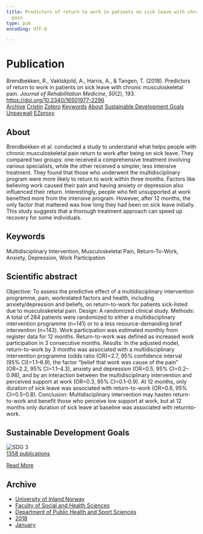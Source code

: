 ```yaml
---
title: Predictors of return to work in patients on sick leave with chronic musculoskeletal
  pain
type: pub
encoding: UTF-8

---
```

<h1>Publication</h1>
<article id="csl-bib-container-BLBZ48JN" class="csl-bib-container">
  <div class="csl-bib-body"> <div class="csl-entry">Brendbekken, R., Vaktskjold, A., Harris, A., &#38; Tangen, T. (2018). Predictors of return to work in patients on sick leave with chronic musculoskeletal pain. <i>Journal of Rehabilitation Medicine</i>, <i>50</i>(2), 193. <a href="https://doi.org/10.2340/16501977-2296">https://doi.org/10.2340/16501977-2296</a></div> </div>
  <div class="csl-bib-buttons">
    <a href="#taxonomy-article-BLBZ48JN" alt="archive" class="csl-bib-button">Archive</a>
    <a href="https://app.cristin.no/results/show.jsf?id=1553624" alt="Cristin" class="csl-bib-button">Cristin</a>
    <a href="http://zotero.org/groups/5881554/items/BLBZ48JN" alt="Zotero" class="csl-bib-button">Zotero</a>
    <a href="#keywords-article-BLBZ48JN" alt="keywords" class="csl-bib-button">Keywords</a>
    <a href="#about-article-BLBZ48JN" alt="about_pub" class="csl-bib-button">About</a>
    <a href="#sdg-article-BLBZ48JN" alt="sdg" class="csl-bib-button">Sustainable Development Goals</a>
    <a href="https://www.medicaljournals.se/jrm/content_files/download.php?doi=10.2340/16501977-2296" alt="Unpaywall" class="csl-bib-button">Unpaywall</a>
    <a href="https://www.medicaljournals.se/jrm/content_files/download.php?doi=10.2340/16501977-2296" alt="EZproxy" class="csl-bib-button">EZproxy</a>
  </div>
  <div id="csl-bib-meta-container-BLBZ48JN"></div>
</article>
<div id="csl-bib-meta-BLBZ48JN" class="csl-bib-meta">
  <article id="about-article-BLBZ48JN" class="about_pub-article">
    <h1>About</h1>
    Brendbekken et al. conducted a study to understand what helps people with chronic musculoskeletal pain return to work after being on sick leave. They compared two groups: one received a comprehensive treatment involving various specialists, while the other received a simpler, less intensive treatment. They found that those who underwent the multidisciplinary program were more likely to return to work within three months. Factors like believing work caused their pain and having anxiety or depression also influenced their return. Interestingly, people who felt unsupported at work benefited more from the intensive program. However, after 12 months, the only factor that mattered was how long they had been on sick leave initially. This study suggests that a thorough treatment approach can speed up recovery for some individuals.
  </article>
  <article id="keywords-article-BLBZ48JN" class="keywords-article">
    <h1>Keywords</h1>
    Multidisciplinary Intervention, Musculoskeletal Pain, Return-To-Work, Anxiety, Depression, Work Participation
  </article>
  <article id="abstract-article-BLBZ48JN" class="abstract-article">
    <h1>Scientific abstract</h1>
    Objective: To assess the predictive effect of a multidisciplinary 
intervention programme, pain, workrelated 
factors and health, including anxiety/depression 
and beliefs, on return-to-work for patients 
sick-listed due to musculoskeletal pain. 
Design: A randomized clinical study. 
Methods: A total of 284 patients were randomized 
to either a multidisciplinary intervention programme 
(n=141) or to a less resource-demanding brief 
intervention (n=143). Work participation was estimated 
monthly from register data for 12 months. 
Return-to-work was defined as increased work participation 
in 3 consecutive months. 
Results: In the adjusted model, return-to-work by 3 
months was associated with a multidisciplinary intervention 
programme (odds ratio (OR)=2.7, 95% 
confidence interval (95% CI)=1.1–6.9), the factor 
“belief that work was cause of the pain” (OR=2.2, 
95% CI=1.1–4.3), anxiety and depression (OR=0.5, 
95% CI=0.2–0.98), and by an interaction between 
the multidisciplinary intervention and perceived 
support at work (OR=0.3, 95% CI=0.1–0.9). At 12 
months, only duration of sick leave was associated 
with return-to-work (OR=0.6, 95% CI=0.5–0.8). 
Conclusion: Multidisciplinary intervention may hasten 
return-to-work and benefit those who perceive 
low support at work, but at 12 months only duration 
of sick leave at baseline was associated with returnto-work.
  </article>
  <article id="sdg-article-BLBZ48JN" class="sdg-article">
    <h1>Sustainable Development Goals</h1>
    <div class="sdg-container"><div id="sdg3" class="sdg">
        <img src="{{< params subfolder >}}images/sdg/sdg03_en.png" class="image" alt="SDG 3">
        <div class="sdg-overlay">
          <a href="/en/archive/?key=?sdg=3#archive" class="sdg-publication-count"><span>1358</span> publications</a>
          <p><a href="https://sdgs.un.org/goals/goal3" class="sdg-read-more">Read More</a></p>
        </div>
      </div></div>
  </article>
  <article id="taxonomy-article-BLBZ48JN" class="taxonomy-article">
    <h1>Archive</h1>
    <ul>
      <li>
        <a href="/en/archive/?key=3DCRN523">University of Inland Norway</a>
      </li>
      <li>
        <a href="/en/archive/?key=IDKFS3MX">Faculty of Social and Health Sciences</a>
      </li>
      <li>
        <a href="/en/archive/?key=FJXE3Z8X">Department of Public Health and Sport Sciences</a>
      </li>
      <li>
        <a href="/en/archive/?key=H5P87HVL">2018</a>
      </li>
      <li>
        <a href="/en/archive/?key=S2RACPMQ">January</a>
      </li>
    </ul>
  </article>
</div>
